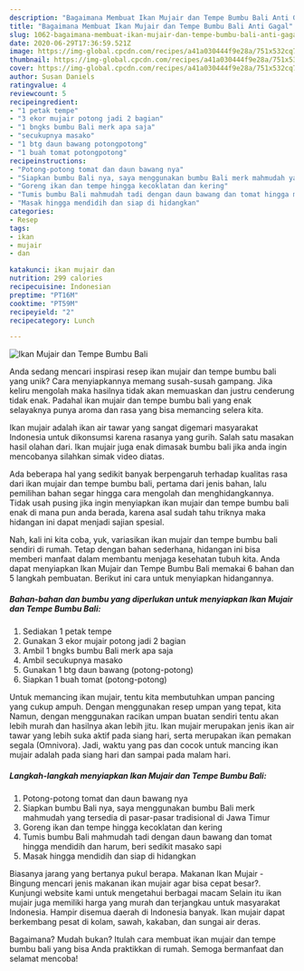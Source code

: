 ```yaml
---
description: "Bagaimana Membuat Ikan Mujair dan Tempe Bumbu Bali Anti Gagal"
title: "Bagaimana Membuat Ikan Mujair dan Tempe Bumbu Bali Anti Gagal"
slug: 1062-bagaimana-membuat-ikan-mujair-dan-tempe-bumbu-bali-anti-gagal
date: 2020-06-29T17:36:59.521Z
image: https://img-global.cpcdn.com/recipes/a41a030444f9e28a/751x532cq70/ikan-mujair-dan-tempe-bumbu-bali-foto-resep-utama.jpg
thumbnail: https://img-global.cpcdn.com/recipes/a41a030444f9e28a/751x532cq70/ikan-mujair-dan-tempe-bumbu-bali-foto-resep-utama.jpg
cover: https://img-global.cpcdn.com/recipes/a41a030444f9e28a/751x532cq70/ikan-mujair-dan-tempe-bumbu-bali-foto-resep-utama.jpg
author: Susan Daniels
ratingvalue: 4
reviewcount: 5
recipeingredient:
- "1 petak tempe"
- "3 ekor mujair potong jadi 2 bagian"
- "1 bngks bumbu Bali merk apa saja"
- "secukupnya masako"
- "1 btg daun bawang potongpotong"
- "1 buah tomat potongpotong"
recipeinstructions:
- "Potong-potong tomat dan daun bawang nya"
- "Siapkan bumbu Bali nya, saya menggunakan bumbu Bali merk mahmudah yang tersedia di pasar-pasar tradisional di Jawa Timur"
- "Goreng ikan dan tempe hingga kecoklatan dan kering"
- "Tumis bumbu Bali mahmudah tadi dengan daun bawang dan tomat hingga mendidih dan harum, beri sedikit masako sapi"
- "Masak hingga mendidih dan siap di hidangkan"
categories:
- Resep
tags:
- ikan
- mujair
- dan

katakunci: ikan mujair dan 
nutrition: 299 calories
recipecuisine: Indonesian
preptime: "PT16M"
cooktime: "PT59M"
recipeyield: "2"
recipecategory: Lunch

---
```



![Ikan Mujair dan Tempe Bumbu Bali](https://img-global.cpcdn.com/recipes/a41a030444f9e28a/751x532cq70/ikan-mujair-dan-tempe-bumbu-bali-foto-resep-utama.jpg)

Anda sedang mencari inspirasi resep ikan mujair dan tempe bumbu bali yang unik? Cara menyiapkannya memang susah-susah gampang. Jika keliru mengolah maka hasilnya tidak akan memuaskan dan justru cenderung tidak enak. Padahal ikan mujair dan tempe bumbu bali yang enak selayaknya punya aroma dan rasa yang bisa memancing selera kita.

Ikan mujair adalah ikan air tawar yang sangat digemari masyarakat Indonesia untuk dikonsumsi karena rasanya yang gurih. Salah satu masakan hasil olahan dari. Ikan mujair juga enak dimasak bumbu bali jika anda ingin mencobanya silahkan simak video diatas.

Ada beberapa hal yang sedikit banyak berpengaruh terhadap kualitas rasa dari ikan mujair dan tempe bumbu bali, pertama dari jenis bahan, lalu pemilihan bahan segar hingga cara mengolah dan menghidangkannya. Tidak usah pusing jika ingin menyiapkan ikan mujair dan tempe bumbu bali enak di mana pun anda berada, karena asal sudah tahu triknya maka hidangan ini dapat menjadi sajian spesial.


Nah, kali ini kita coba, yuk, variasikan ikan mujair dan tempe bumbu bali sendiri di rumah. Tetap dengan bahan sederhana, hidangan ini bisa memberi manfaat dalam membantu menjaga kesehatan tubuh kita. Anda dapat menyiapkan Ikan Mujair dan Tempe Bumbu Bali memakai 6 bahan dan 5 langkah pembuatan. Berikut ini cara untuk menyiapkan hidangannya.

<!--inarticleads1-->

##### Bahan-bahan dan bumbu yang diperlukan untuk menyiapkan Ikan Mujair dan Tempe Bumbu Bali:

1. Sediakan 1 petak tempe
1. Gunakan 3 ekor mujair potong jadi 2 bagian
1. Ambil 1 bngks bumbu Bali merk apa saja
1. Ambil secukupnya masako
1. Gunakan 1 btg daun bawang (potong-potong)
1. Siapkan 1 buah tomat (potong-potong)


Untuk memancing ikan mujair, tentu kita membutuhkan umpan pancing yang cukup ampuh. Dengan menggunakan resep umpan yang tepat, kita Namun, dengan menggunakan racikan umpan buatan sendiri tentu akan lebih murah dan hasilnya akan lebih jitu. Ikan mujair merupakan jenis ikan air tawar yang lebih suka aktif pada siang hari, serta merupakan ikan pemakan segala (Omnivora). Jadi, waktu yang pas dan cocok untuk mancing ikan mujair adalah pada siang hari dan sampai pada malam hari. 

<!--inarticleads2-->

##### Langkah-langkah menyiapkan Ikan Mujair dan Tempe Bumbu Bali:

1. Potong-potong tomat dan daun bawang nya
1. Siapkan bumbu Bali nya, saya menggunakan bumbu Bali merk mahmudah yang tersedia di pasar-pasar tradisional di Jawa Timur
1. Goreng ikan dan tempe hingga kecoklatan dan kering
1. Tumis bumbu Bali mahmudah tadi dengan daun bawang dan tomat hingga mendidih dan harum, beri sedikit masako sapi
1. Masak hingga mendidih dan siap di hidangkan


Biasanya jarang yang bertanya pukul berapa. Makanan Ikan Mujair - Bingung mencari jenis makanan ikan mujair agar bisa cepat besar?. Kunjungi website kami untuk mengetahui berbagai macam Selain itu ikan mujair juga memiliki harga yang murah dan terjangkau untuk masyarakat Indonesia. Hampir disemua daerah di Indonesia banyak. Ikan mujair dapat berkembang pesat di kolam, sawah, kakaban, dan sungai air deras. 

Bagaimana? Mudah bukan? Itulah cara membuat ikan mujair dan tempe bumbu bali yang bisa Anda praktikkan di rumah. Semoga bermanfaat dan selamat mencoba!
